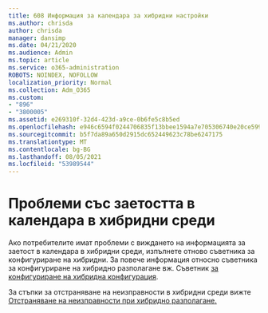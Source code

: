 ```yaml
---
title: 608 Информация за календара за хибридни настройки
ms.author: chrisda
author: chrisda
manager: dansimp
ms.date: 04/21/2020
ms.audience: Admin
ms.topic: article
ms.service: o365-administration
ROBOTS: NOINDEX, NOFOLLOW
localization_priority: Normal
ms.collection: Adm_O365
ms.custom:
- "896"
- "3800005"
ms.assetid: e269310f-32d4-423d-a9ce-0b6fe5c8b5ed
ms.openlocfilehash: e946c6594f0244706835f13bbee1594a7e705306740e20ce599cad18d70fb79c
ms.sourcegitcommit: b5f7da89a650d2915dc652449623c78be6247175
ms.translationtype: MT
ms.contentlocale: bg-BG
ms.lasthandoff: 08/05/2021
ms.locfileid: "53989544"
---
```

# <a name="calendar-freebusy-issues-in-hybrid-environments"></a>Проблеми със заетостта в календара в хибридни среди

Ако потребителите имат проблеми с виждането на информацията за заетост в календара в хибридни среди, изпълнете отново съветника за конфигуриране на хибридни. За повече информация относно съветника за конфигуриране на хибридно разполагане вж. Съветник [за конфигуриране на хибридна конфигурация](https://go.microsoft.com/fwlink/p/?linkid=528149).

За стъпки за отстраняване на неизправности в хибридни среди вижте [Отстраняване на неизправности при хибридно разполагане.](https://technet.microsoft.com/library/jj659053.aspx)
